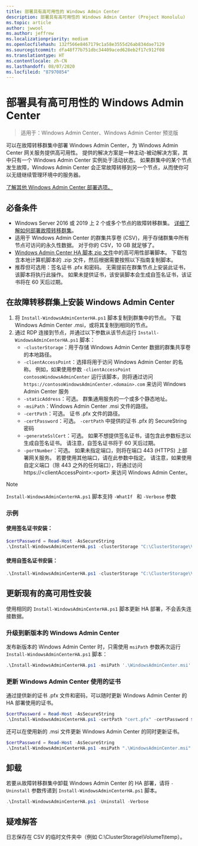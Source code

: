 ```yaml
---
title: 部署具有高可用性的 Windows Admin Center
description: 部署具有高可用性的 Windows Admin Center (Project Honolulu)
ms.topic: article
author: jwwool
ms.author: jeffrew
ms.localizationpriority: medium
ms.openlocfilehash: 132f566e8467179c1a58e3555d26ab834dae7129
ms.sourcegitcommit: dfa48f77b751dbc34409aced628eb2f17c912f08
ms.translationtype: HT
ms.contentlocale: zh-CN
ms.lasthandoff: 08/07/2020
ms.locfileid: "87970854"
---
```

# <a name="deploy-windows-admin-center-with-high-availability"></a>部署具有高可用性的 Windows Admin Center

>适用于：Windows Admin Center、Windows Admin Center 预览版

可以在故障转移群集中部署 Windows Admin Center，为 Windows Admin Center 网关服务提供高可用性。 提供的解决方案是一种主动-被动解决方案，其中只有一个 Windows Admin Center 实例处于活动状态。 如果群集中的某个节点发生故障，Windows Admin Center 会正常故障转移到另一个节点，从而使你可以无缝继续管理环境中的服务器。

[了解其他 Windows Admin Center 部署选项。](../plan/installation-options.md)

## <a name="prerequisites"></a>必备条件

- Windows Server 2016 或 2019 上 2 个或多个节点的故障转移群集。 [详细了解如何部署故障转移群集](../../../failover-clustering/failover-clustering-overview.md)。
- 适用于 Windows Admin Center 的群集共享卷 (CSV)，用于存储群集中所有节点可访问的永久性数据。 对于你的 CSV，10 GB 就足够了。
- [Windows Admin Center HA 脚本 zip 文件](https://aka.ms/WACHAScript)中的高可用性部署脚本。 下载包含本地计算机脚本的 .zip 文件，然后根据需要按照以下指南复制脚本。
- 推荐但可选用：签名证书 .pfx 和密码。 无需提前在群集节点上安装此证书，该脚本将执行此操作。 如果未提供证书，该安装脚本会生成自签名证书，该证书将在 60 天后过期。

## <a name="install-windows-admin-center-on-a-failover-cluster"></a>在故障转移群集上安装 Windows Admin Center

1. 将 ```Install-WindowsAdminCenterHA.ps1``` 脚本复制到群集中的节点。 下载 Windows Admin Center .msi，或将其复制到相同的节点。
2. 通过 RDP 连接到节点，并通过以下参数从该节点运行 ```Install-WindowsAdminCenterHA.ps1``` 脚本：
    - `-clusterStorage`：用于存储 Windows Admin Center 数据的群集共享卷的本地路径。
    - `-clientAccessPoint`：选择将用于访问 Windows Admin Center 的名称。 例如，如果使用参数 `-clientAccessPoint contosoWindowsAdminCenter` 运行该脚本，则将通过访问 `https://contosoWindowsAdminCenter.<domain>.com` 来访问 Windows Admin Center 服务
    - `-staticAddress`：可选。 群集通用服务的一个或多个静态地址。
    - `-msiPath`：Windows Admin Center .msi 文件的路径。
    - `-certPath`：可选。 证书 .pfx 文件的路径。
    - `-certPassword`：可选。 `-certPath` 中提供的证书 .pfx 的 SecureString 密码
    - `-generateSslCert`：可选。 如果不想提供签名证书，请包含此参数标志以生成自签名证书。 请注意，自签名证书将于 60 天后过期。
    - `-portNumber`：可选。 如果未指定端口，则将在端口 443 (HTTPS) 上部署网关服务。 若要使用其他端口，请在此参数中指定。 请注意，如果使用自定义端口（除 443 之外的任何端口），将通过访问 https://\<clientAccessPoint\>:\<port\> 来访问 Windows Admin Center。

> [!NOTE]
> ```Install-WindowsAdminCenterHA.ps1``` 脚本支持 ```-WhatIf ``` 和 ```-Verbose``` 参数

### <a name="examples"></a>示例

#### <a name="install-with-a-signed-certificate"></a>使用签名证书安装：

```powershell
$certPassword = Read-Host -AsSecureString
.\Install-WindowsAdminCenterHA.ps1 -clusterStorage "C:\ClusterStorage\Volume1" -clientAccessPoint "contoso-ha-gateway" -msiPath ".\WindowsAdminCenter.msi" -certPath "cert.pfx" -certPassword $certPassword -Verbose
```

#### <a name="install-with-a-self-signed-certificate"></a>使用自签名证书安装：

```powershell
.\Install-WindowsAdminCenterHA.ps1 -clusterStorage "C:\ClusterStorage\Volume1" -clientAccessPoint "contoso-ha-gateway" -msiPath ".\WindowsAdminCenter.msi" -generateSslCert -Verbose
```

## <a name="update-an-existing-high-availability-installation"></a>更新现有的高可用性安装

使用相同的 ```Install-WindowsAdminCenterHA.ps1``` 脚本更新 HA 部署，不会丢失连接数据。

### <a name="update-to-a-new-version-of-windows-admin-center"></a>升级到新版本的 Windows Admin Center

发布新版本的 Windows Admin Center 时，只需使用 ```msiPath``` 参数再次运行 ```Install-WindowsAdminCenterHA.ps1``` 脚本：

```powershell
.\Install-WindowsAdminCenterHA.ps1 -msiPath '.\WindowsAdminCenter.msi' -Verbose
```

### <a name="update-the-certificate-used-by-windows-admin-center"></a>更新 Windows Admin Center 使用的证书

通过提供新的证书 .pfx 文件和密码，可以随时更新 Windows Admin Center 的 HA 部署使用的证书。

```powershell
$certPassword = Read-Host -AsSecureString
.\Install-WindowsAdminCenterHA.ps1 -certPath "cert.pfx" -certPassword $certPassword -Verbose
```

还可以在使用新的 .msi 文件更新 Windows Admin Center 的同时更新证书。

```powershell
$certPassword = Read-Host -AsSecureString
.\Install-WindowsAdminCenterHA.ps1 -msiPath ".\WindowsAdminCenter.msi" -certPath "cert.pfx" -certPassword $certPassword -Verbose
```

## <a name="uninstall"></a>卸载

若要从故障转移群集中卸载 Windows Admin Center 的 HA 部署，请将 ```-Uninstall``` 参数传递到 ```Install-WindowsAdminCenterHA.ps1``` 脚本。

```powershell
.\Install-WindowsAdminCenterHA.ps1 -Uninstall -Verbose
```

## <a name="troubleshooting"></a>疑难解答

日志保存在 CSV 的临时文件夹中（例如 C:\ClusterStorage\Volume1\temp）。